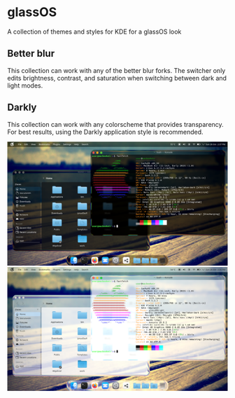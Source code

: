 # glassOS
A collection of themes and styles for KDE for a glassOS look

## Better blur
This collection can work with any of the better blur forks. The switcher only edits brightness, contrast, and saturation when switching between dark and light modes.

## Darkly
This collection can work with any colorscheme that provides transparency. For best results, using the Darkly application style is recommended.

![Dark](/images/dark.png)
![Light](/images/light.png)
